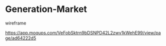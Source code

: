 # Generation-Market


wireframe


https://app.moqups.com/VeFobSktrn9bDSNPD42L2zwv1kWehE99/view/page/ad64222d5
